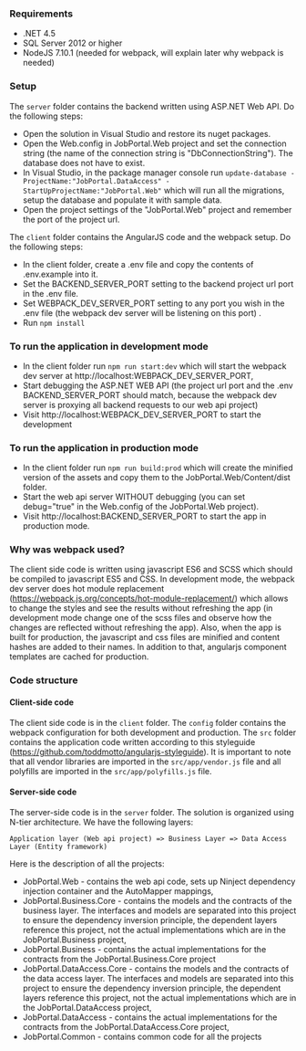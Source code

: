 ### Requirements
* .NET 4.5
* SQL Server 2012 or higher
* NodeJS 7.10.1 (needed for webpack, will explain later why webpack is needed)

### Setup
The `server` folder contains the backend written using ASP.NET Web API. Do the following steps:
* Open the solution in Visual Studio and restore its nuget packages.
* Open the Web.config in JobPortal.Web project and set the connection string (the name of the connection string is "DbConnectionString"). The database does not have to exist.
* In Visual Studio, in the package manager console run `update-database -ProjectName:"JobPortal.DataAccess" -StartUpProjectName:"JobPortal.Web"` which will run all the migrations, setup the database and populate it with sample data.
* Open the project settings of the "JobPortal.Web" project and remember the port of the project url.

The `client` folder contains the AngularJS code and the webpack setup. Do the following steps:
* In the client folder, create a .env file and copy the contents of .env.example into it.
* Set the BACKEND_SERVER_PORT setting to the backend project url port in the .env file.
* Set WEBPACK_DEV_SERVER_PORT setting to any port you wish in the .env file (the webpack dev server will be listening on this port) .
* Run `npm install`

### To run the application in development mode
* In the client folder run `npm run start:dev` which will start the webpack dev server at http://localhost:WEBPACK_DEV_SERVER_PORT,
* Start debugging the ASP.NET WEB API (the project url port and the .env BACKEND_SERVER_PORT should match, because the webpack dev server is proxying all backend requests to our web api project)
* Visit http://localhost:WEBPACK_DEV_SERVER_PORT to start the development

### To run the application in production mode
* In the client folder run `npm run build:prod` which will create the minified version of the assets and copy them to the JobPortal.Web/Content/dist folder.
* Start the web api server WITHOUT debugging (you can set debug="true" in the Web.config of the JobPortal.Web project).
* Visit http://localhost:BACKEND_SERVER_PORT to start the app in production mode.

### Why was webpack used?
The client side code is written using javascript ES6 and SCSS which should be compiled to javascript ES5 and CSS. In development mode, the webpack dev server does hot module replacement (https://webpack.js.org/concepts/hot-module-replacement/) which allows to change the styles and see the results without refreshing the app (in development mode change one of the scss files and observe how the changes are reflected without refreshing the app). Also, when the app is built for production, the javascript and css files are minified and content hashes are added to their names. In addition to that, angularjs component templates are cached for production.

### Code structure
#### Client-side code
The client side code is in the `client` folder. The `config` folder contains the webpack configuration for both development and production. The `src` folder contains the application code written according to this styleguide (https://github.com/toddmotto/angularjs-styleguide). It is important to note that all vendor libraries are imported in the `src/app/vendor.js` file and all polyfills are imported in the `src/app/polyfills.js` file.

#### Server-side code
The server-side code is in the `server` folder. The solution is organized using N-tier architecture.
We have the following layers:

    Application layer (Web api project) => Business Layer => Data Access Layer (Entity framework)

Here is the description of all the projects:
* JobPortal.Web - contains the web api code, sets up Ninject dependency injection container and the AutoMapper mappings,
* JobPortal.Business.Core - contains the models and the contracts of the business layer. The interfaces and models are separated into this project to ensure the dependency inversion principle, the dependent layers reference this project, not the actual implementations which are in the JobPortal.Business project,
* JobPortal.Business - contains the actual implementations for the contracts from the JobPortal.Business.Core project
* JobPortal.DataAccess.Core - contains the models and the contracts of the data access layer. The interfaces and models are separated into this project to ensure the dependency inversion principle, the dependent layers reference this project, not the actual implementations which are in the JobPortal.DataAccess project,
* JobPortal.DataAccess - contains the actual implementations for the contracts from the JobPortal.DataAccess.Core project,
* JobPortal.Common - contains common code for all the projects
